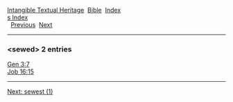 [Intangible Textual Heritage](../../index)  [Bible](../index) 
[Index](index)   
[s Index](_s_)  
  [Previous](c10065)  [Next](c10067) 

------------------------------------------------------------------------

### &lt;sewed&gt; 2 entries

[Gen 3:7](../kjv/gen003.htm#007)  
[Job 16:15](../kjv/job016.htm#015)  

------------------------------------------------------------------------

[Next: sewest (1)](c10067)
